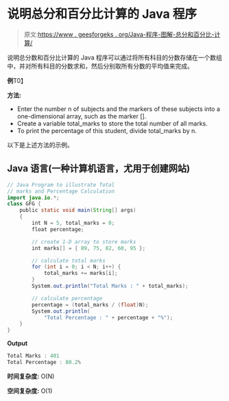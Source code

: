 # 说明总分和百分比计算的 Java 程序

> 原文:[https://www . geesforgeks . org/Java-程序-图解-总分和百分比-计算/](https://www.geeksforgeeks.org/java-program-to-illustrate-total-marks-and-percentage-calculation/)

说明总分数和百分比计算的 Java 程序可以通过将所有科目的分数存储在一个数组中，并对所有科目的分数求和，然后分别取所有分数的平均值来完成。

**例**T0】

**方法:**

*   Enter the number n of subjects and the markers of these subjects into a one-dimensional array, such as the marker [].
*   Create a variable total_marks to store the total number of all marks.
*   To print the percentage of this student, divide total_marks by n.

以下是上述方法的示例。

## Java 语言(一种计算机语言，尤用于创建网站)

```java
// Java Program to illustrate Total
// marks and Percentage Calculation
import java.io.*;
class GFG {
    public static void main(String[] args)
    {
        int N = 5, total_marks = 0;
        float percentage;

        // create 1-D array to store marks
        int marks[] = { 89, 75, 82, 60, 95 };

        // calculate total marks
        for (int i = 0; i < N; i++) {
            total_marks += marks[i];
        }
        System.out.println("Total Marks : " + total_marks);

        // calculate percentage
        percentage = (total_marks / (float)N);
        System.out.println(
            "Total Percentage : " + percentage + "%");
    }
}
```

**Output**

```java
Total Marks : 401
Total Percentage : 80.2%

```

**时间复杂度:** O(N)

**空间复杂度:** O(1)